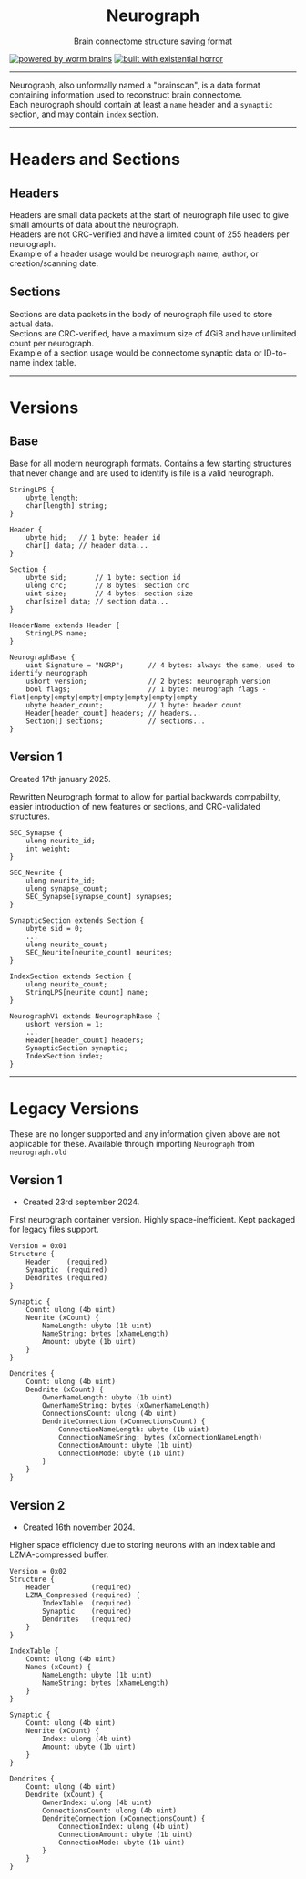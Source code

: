 <div align="center"><h1>Neurograph</h1><p>Brain connectome structure saving format</p></div>

[![powered by worm brains](https://img.shields.io/badge/powered%20by-worm%20brains-0077ff?style=for-the-badge&logo=python&logoColor=%230077ff)](https://github.com/vivarium-brain/vivarium/blob/main/neurographs/worm.ng)
[![built with existential horror](https://img.shields.io/badge/built%20with-existential%20horror-ff7700?style=for-the-badge)](https://qntm.org/mmacevedo)


---

Neurograph, also unformally named a "brainscan", is a data format containing information used to reconstruct brain connectome. \
Each neurograph should contain at least a `name` header and a `synaptic` section, and may contain `index` section.

---
# Headers and Sections
## Headers
Headers are small data packets at the start of neurograph file used to give small amounts of data about the neurograph. \
Headers are not CRC-verified and have a limited count of 255 headers per neurograph. \
Example of a header usage would be neurograph name, author, or creation/scanning date.
## Sections
Sections are data packets in the body of neurograph file used to store actual data. \
Sections are CRC-verified, have a maximum size of 4GiB and have unlimited count per neurograph. \
Example of a section usage would be connectome synaptic data or ID-to-name index table.

---
# Versions

## Base
Base for all modern neurograph formats. Contains a few starting structures that never change and are used to identify is file is a valid neurograph.
```
StringLPS {
    ubyte length;
    char[length] string;
}

Header {
    ubyte hid;   // 1 byte: header id
    char[] data; // header data...
}

Section {
    ubyte sid;       // 1 byte: section id
    ulong crc;       // 8 bytes: section crc
    uint size;       // 4 bytes: section size
    char[size] data; // section data...
}

HeaderName extends Header {
    StringLPS name;
}

NeurographBase {
    uint Signature = "NGRP";      // 4 bytes: always the same, used to identify neurograph
    ushort version;               // 2 bytes: neurograph version
    bool flags;                   // 1 byte: neurograph flags - flat|empty|empty|empty|empty|empty|empty|empty
    ubyte header_count;           // 1 byte: header count
    Header[header_count] headers; // headers...
    Section[] sections;           // sections...
}
```

## Version 1
Created 17th january 2025.

Rewritten Neurograph format to allow for partial backwards compability, easier introduction of new features or sections, and CRC-validated structures.
```
SEC_Synapse {
    ulong neurite_id;
    int weight;
}

SEC_Neurite {
    ulong neurite_id;
    ulong synapse_count;
    SEC_Synapse[synapse_count] synapses;
}

SynapticSection extends Section {
    ubyte sid = 0;
    ...
    ulong neurite_count;
    SEC_Neurite[neurite_count] neurites;
}

IndexSection extends Section {
    ulong neurite_count;
    StringLPS[neurite_count] name;
}

NeurographV1 extends NeurographBase {
    ushort version = 1;
    ...
    Header[header_count] headers;
    SynapticSection synaptic;
    IndexSection index;
}

```

---
# Legacy Versions
These are no longer supported and any information given above are not applicable for these.
Available through importing `Neurograph` from `neurograph.old`

## Version 1
- Created 23rd september 2024.

First neurograph container version. Highly space-inefficient. Kept packaged for legacy files support.
```
Version = 0x01
Structure {
    Header    (required)
    Synaptic  (required)
    Dendrites (required)
}

Synaptic {
    Count: ulong (4b uint)
    Neurite (xCount) {
        NameLength: ubyte (1b uint)
        NameString: bytes (xNameLength)
        Amount: ubyte (1b uint)
    }
}

Dendrites {
    Count: ulong (4b uint)
    Dendrite (xCount) {
        OwnerNameLength: ubyte (1b uint)
        OwnerNameString: bytes (xOwnerNameLength)
        ConnectionsCount: ulong (4b uint)
        DendriteConnection (xConnectionsCount) {
            ConnectionNameLength: ubyte (1b uint)
            ConnectionNameSring: bytes (xConnectionNameLength)
            ConnectionAmount: ubyte (1b uint)
            ConnectionMode: ubyte (1b uint)
        }
    }
}
```

## Version 2
- Created 16th november 2024.

Higher space efficiency due to storing neurons with an index table and LZMA-compressed buffer.
```
Version = 0x02
Structure {
    Header          (required)
    LZMA_Compressed (required) {
        IndexTable  (required)
        Synaptic    (required)
        Dendrites   (required)
    }
}

IndexTable {
    Count: ulong (4b uint)
    Names (xCount) {
        NameLength: ubyte (1b uint)
        NameString: bytes (xNameLength)
    }
}

Synaptic {
    Count: ulong (4b uint)
    Neurite (xCount) {
        Index: ulong (4b uint)
        Amount: ubyte (1b uint)
    }
}

Dendrites {
    Count: ulong (4b uint)
    Dendrite (xCount) {
        OwnerIndex: ulong (4b uint)
        ConnectionsCount: ulong (4b uint)
        DendriteConnection (xConnectionsCount) {
            ConnectionIndex: ulong (4b uint)
            ConnectionAmount: ubyte (1b uint)
            ConnectionMode: ubyte (1b uint)
        }
    }
}
```
